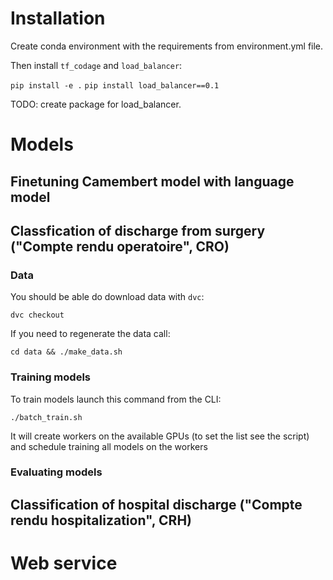 # Installation

Create conda environment with the requirements from environment.yml file.

Then install `tf_codage` and `load_balancer`:

`pip install -e .`
`pip install load_balancer==0.1`

TODO: create package for load_balancer.


# Models

## Finetuning Camembert model with language model

## Classfication of discharge from surgery ("Compte rendu operatoire", CRO)

### Data

You should be able do download data with `dvc`:

`dvc checkout`

If you need to regenerate the data call:

`cd data && ./make_data.sh`

### Training models

To train models launch this command from the CLI:

`./batch_train.sh`

It will create workers on the available GPUs (to set the list see the script) and
schedule training all models on the workers

### Evaluating models


## Classification of hospital discharge ("Compte rendu hospitalization", CRH)

# Web service